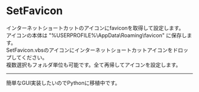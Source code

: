 # SetFavicon
インターネットショートカットのアイコンにfaviconを取得して設定します。<br>
アイコンの本体は "%USERPROFILE%\AppData\Roaming\favicon" に保存します。<br>
SetFavicon.vbsのアイコンにインターネットショートカットアイコンをドロップしてください。<br>
複数選択もフォルダ単位も可能です。全て再帰してアイコンを設定します。<br>
<hr>
簡単なGUI実装したいのでPythonに移植中です。
